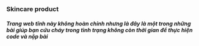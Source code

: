 ### Skincare product
<h5> Trang web tĩnh này không hoàn chỉnh nhưng là đây là một trong những bài giúp bạn cứu cháy trong tình trạng không còn thời gian để thực hiện code và nộp bài
